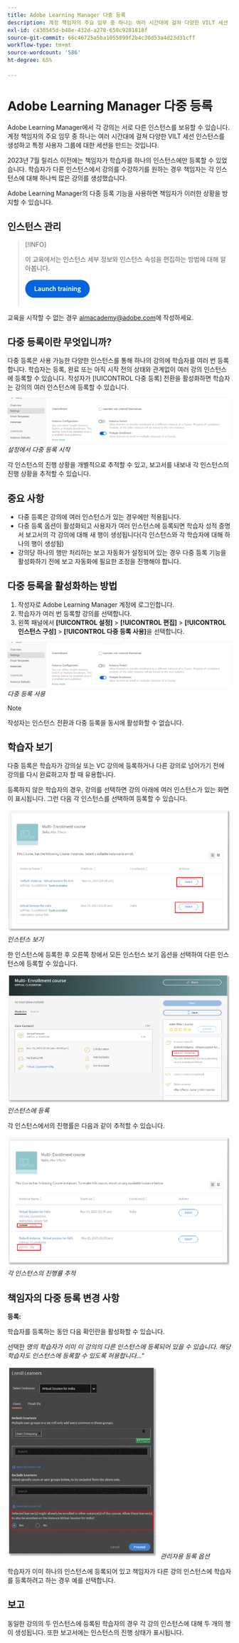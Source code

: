 ```yaml
---
title: Adobe Learning Manager 다중 등록
description: 계정 책임자의 주요 임무 중 하나는 여러 시간대에 걸쳐 다양한 VILT 세션 인스턴스를 생성하고 특정 사용자 그룹에 대한 세션을 만드는 것입니다.
exl-id: c430545d-b48e-432d-a278-658c9281818f
source-git-commit: 66c46725a5ba1055899f2b4c30d53a4d23d31cff
workflow-type: tm+mt
source-wordcount: '586'
ht-degree: 65%

---
```


# Adobe Learning Manager 다중 등록

Adobe Learning Manager에서 각 강의는 서로 다른 인스턴스를 보유할 수 있습니다. 계정 책임자의 주요 임무 중 하나는 여러 시간대에 걸쳐 다양한 VILT 세션 인스턴스를 생성하고 특정 사용자 그룹에 대한 세션을 만드는 것입니다.

2023년 7월 릴리스 이전에는 책임자가 학습자를 하나의 인스턴스에만 등록할 수 있었습니다. 학습자가 다른 인스턴스에서 강의를 수강하기를 원하는 경우 책임자는 각 인스턴스에 대해 하나씩 많은 강의를 생성했습니다.

Adobe Learning Manager의 다중 등록 기능을 사용하면 책임자가 이러한 상황을 방지할 수 있습니다.

## 인스턴스 관리

>[!INFO]
>
>이 교육에서는 인스턴스 세부 정보와 인스턴스 속성을 편집하는 방법에 대해 알아봅니다.<br><br>[![단추](assets/launch-training-button.png)](https://content.adobelearningmanageracademy.com/app/learner?accountId=98632#/course/8318912)</br></br>

교육을 시작할 수 없는 경우 <almacademy@adobe.com>에 작성하세요.

## 다중 등록이란 무엇입니까?

다중 등록은 사용 가능한 다양한 인스턴스를 통해 하나의 강의에 학습자를 여러 번 등록합니다.  학습자는 등록, 완료 또는 아직 시작 전의 상태와 관계없이 여러 강의 인스턴스에 등록할 수 있습니다. 작성자가 [!UICONTROL 다중 등록] 전환을 활성화하면 학습자는 강의의 여러 인스턴스에 등록할 수 있습니다.

![다중 등록 이미지](assets/multi-enrollment-author.png)
*설정에서 다중 등록 시작*

각 인스턴스의 진행 상황을 개별적으로 추적할 수 있고, 보고서를 내보내 각 인스턴스의 진행 상황을 추적할 수 있습니다.

## 중요 사항

* 다중 등록은 강의에 여러 인스턴스가 있는 경우에만 적용됩니다.
* 다중 등록 옵션이 활성화되고 사용자가 여러 인스턴스에 등록되면 학습자 성적 증명서 보고서의 각 강의에 대해 새 행이 생성됩니다(각 인스턴스와 각 학습자에 대해 하나의 행이 생성됨)
* 강의당 하나의 행만 처리하는 보고 자동화가 설정되어 있는 경우 다중 등록 기능을 활성화하기 전에 보고 자동화에 필요한 조정을 진행해야 합니다.

## 다중 등록을 활성화하는 방법

1. 작성자로 Adobe Learning Manager 계정에 로그인합니다.
1. 학습자가 여러 번 등록할 강의를 선택합니다.
1. 왼쪽 패널에서 **[!UICONTROL 설정]** > **[!UICONTROL 편집]** > **[!UICONTROL 인스턴스 구성]** > **[!UICONTROL 다중 등록 사용]**&#x200B;을 선택합니다.

![다중 등록 이미지](assets/multi-enrollment-author.png)
*다중 등록 사용*

>[!NOTE]
>
>작성자는 인스턴스 전환과 다중 등록을 동시에 활성화할 수 없습니다.

## 학습자 보기

다중 등록은 학습자가 강의실 또는 VC 강의에 등록하거나 다른 강의로 넘어가기 전에 강의를 다시 완료하고자 할 때 유용합니다.

등록하지 않은 학습자의 경우, 강의를 선택하면 강의 아래에 여러 인스턴스가 있는 화면이 표시됩니다. 그런 다음 각 인스턴스를 선택하여 등록할 수 있습니다.

![학습자 보기 이미지](assets/learner-view.png)
*인스턴스 보기*

한 인스턴스에 등록한 후 오른쪽 창에서 모든 인스턴스 보기 옵션을 선택하여 다른 인스턴스에 등록할 수 있습니다.

![다중 등록 과정 이미지](assets/enroll-instance.png)
*인스턴스에 등록*

각 인스턴스에서의 진행률은 다음과 같이 추적할 수 있습니다.

![진행 상황 추적](assets/check-progress.png)
*각 인스턴스의 진행률 추적*

## 책임자의 다중 등록 변경 사항

**등록:**

학습자를 등록하는 동안 다음 확인란을 활성화할 수 있습니다.

선택한 *명의 학습자가 이미 이 강의의 다른 인스턴스에 등록되어 있을 수 있습니다. 해당 학습자도 인스턴스에 등록할 수 있도록 허용합니다…&quot;*

![관리자 변경](assets/admin-changes.png)
*관리자용 등록 옵션*

학습자가 이미 하나의 인스턴스에 등록되어 있고 책임자가 다른 강의 인스턴스에 학습자를 등록하려고 하는 경우 예를 선택합니다.

## 보고

동일한 강의의 두 인스턴스에 등록된 학습자의 경우 각 강의 인스턴스에 대해 두 개의 행이 생성됩니다. 또한 보고서에는 인스턴스의 진행 상태가 표시됩니다.
